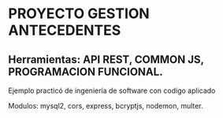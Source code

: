 # PROYECTO GESTION ANTECEDENTES 

## Herramientas: API REST, COMMON JS, PROGRAMACION FUNCIONAL.

Ejemplo practicó de ingeniería de software con codigo aplicado

Modulos:
mysql2, cors, express, bcryptjs, nodemon, multer.